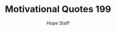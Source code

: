 ---
image: /assets/img/mq/mq_199_lewis.png
title: Motivational Quotes 199
categories:
  - Motivational Quotes
author: Hope Staff
notes: Motivational Quotes 199
embed: >-
  EMBED_GOES_HERE
transcript: >-
  SOME LINES OF TEXT START HERE
---